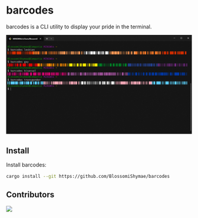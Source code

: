 # barcodes

barcodes is a CLI utility to display your pride in the terminal.

![](preview.png)

## Install

Install barcodes:
```bash
cargo install --git https://github.com/BlossomiShymae/barcodes
```

## Contributors


<a href="https://github.com/BlossomiShymae/barcodes/graphs/contributors">
  <img src="https://contrib.rocks/image?repo=BlossomiShymae/barcodes" />
</a>
